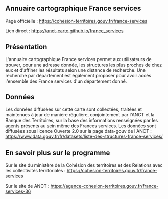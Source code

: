 ## Annuaire cartographique France services

Page officielle : https://cohesion-territoires.gouv.fr/france-services

Lien direct : https://anct-carto.github.io/france_services

## Présentation

L'annuaire cartographique France services permet aux utilisateurs de trouver, pour une adresse donnée, les structures les plus proches de chez eux et d'affiner les résultats selon une distance de recherche. Une recherche par département est également proposer pour avoir accès l'ensemble des France services d'un département donné. 

## Données
Les données diffusées sur cette carte sont collectées, traitées et maintenues à jour de manière régulière, conjointement par l'ANCT et la Banque des Territoires, sur la base des informations renseignées par les agents présents au sein même des Frances services. 
Les données sont diffusées sous licence Ouverte 2.0 sur la page data-gouv de l'ANCT : https://www.data.gouv.fr/fr/datasets/liste-des-structures-france-services/ 


## En savoir plus sur le programme
Sur le site du ministère de la Cohésion des territoires et des Relations avec les collectivités territoriales : https://cohesion-territoires.gouv.fr/france-services

Sur le site de ANCT : https://agence-cohesion-territoires.gouv.fr/france-services-36

